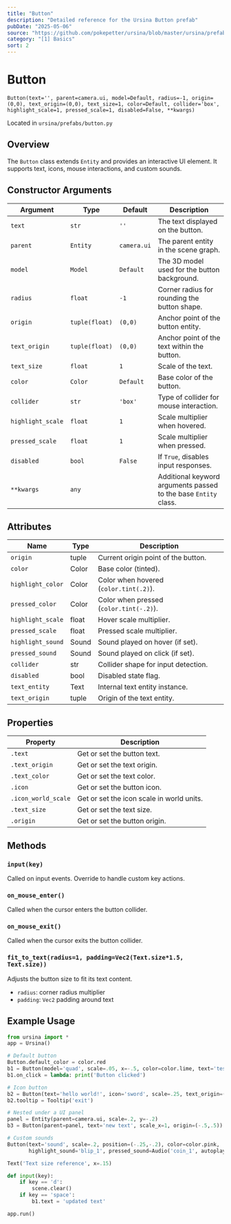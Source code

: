 ```yaml
---
title: "Button"
description: "Detailed reference for the Ursina Button prefab"
pubDate: "2025-05-06"
source: "https://github.com/pokepetter/ursina/blob/master/ursina/prefabs/button.py"
category: "[1] Basics"  
sort: 2
---
```


# Button

`Button(text='', parent=camera.ui, model=Default, radius=-1, origin=(0,0), text_origin=(0,0), text_size=1, color=Default, collider='box', highlight_scale=1, pressed_scale=1, disabled=False, **kwargs)`

Located in `ursina/prefabs/button.py`

## Overview

The `Button` class extends `Entity` and provides an interactive UI element. It supports text, icons, mouse interactions, and custom sounds.

## Constructor Arguments

| Argument         | Type            | Default          | Description                                                                                |
|------------------|-----------------|------------------|--------------------------------------------------------------------------------------------|
| `text`           | `str`           | `''`             | The text displayed on the button.                                                          |
| `parent`         | `Entity`        | `camera.ui`      | The parent entity in the scene graph.                                                      |
| `model`          | `Model`         | `Default`        | The 3D model used for the button background.                                               |
| `radius`         | `float`         | `-1`             | Corner radius for rounding the button shape.                                               |
| `origin`         | `tuple(float)`  | `(0,0)`          | Anchor point of the button entity.                                                         |
| `text_origin`    | `tuple(float)`  | `(0,0)`          | Anchor point of the text within the button.                                                |
| `text_size`      | `float`         | `1`              | Scale of the text.                                                                         |
| `color`          | `Color`         | `Default`        | Base color of the button.                                                                  |
| `collider`       | `str`           | `'box'`          | Type of collider for mouse interaction.                                                    |
| `highlight_scale`| `float`         | `1`              | Scale multiplier when hovered.                                                             |
| `pressed_scale`  | `float`         | `1`              | Scale multiplier when pressed.                                                             |
| `disabled`       | `bool`          | `False`          | If `True`, disables input responses.                                                       |
| `**kwargs`       | `any`           |                  | Additional keyword arguments passed to the base `Entity` class.                            |

## Attributes

| Name               | Type    | Description                                       |
|--------------------|---------|---------------------------------------------------|
| `origin`           | tuple   | Current origin point of the button.               |
| `color`            | Color   | Base color (tinted).                              |
| `highlight_color`  | Color   | Color when hovered (`color.tint(.2)`).            |
| `pressed_color`    | Color   | Color when pressed (`color.tint(-.2)`).           |
| `highlight_scale`  | float   | Hover scale multiplier.                           |
| `pressed_scale`    | float   | Pressed scale multiplier.                         |
| `highlight_sound`  | Sound   | Sound played on hover (if set).                   |
| `pressed_sound`    | Sound   | Sound played on click (if set).                   |
| `collider`         | str     | Collider shape for input detection.               |
| `disabled`         | bool    | Disabled state flag.                              |
| `text_entity`      | Text    | Internal text entity instance.                    |
| `text_origin`      | tuple   | Origin of the text entity.                        |

## Properties

| Property        | Description                            |
|-----------------|----------------------------------------|
| `.text`         | Get or set the button text.            |
| `.text_origin`  | Get or set the text origin.            |
| `.text_color`   | Get or set the text color.             |
| `.icon`         | Get or set the button icon.            |
| `.icon_world_scale` | Get or set the icon scale in world units. |
| `.text_size`    | Get or set the text size.              |
| `.origin`       | Get or set the button origin.          |

## Methods

### `input(key)`

Called on input events. Override to handle custom key actions.

### `on_mouse_enter()`

Called when the cursor enters the button collider.

### `on_mouse_exit()`

Called when the cursor exits the button collider.

### `fit_to_text(radius=1, padding=Vec2(Text.size*1.5, Text.size))`

Adjusts the button size to fit its text content.  
- `radius`: corner radius multiplier  
- `padding`: `Vec2` padding around text

## Example Usage

```python
from ursina import *
app = Ursina()

# Default button
Button.default_color = color.red
b1 = Button(model='quad', scale=.05, x=-.5, color=color.lime, text='test', text_size=.5, text_color=color.black)
b1.on_click = lambda: print('Button clicked')

# Icon button
b2 = Button(text='hello world!', icon='sword', scale=.25, text_origin=(-.5,0), x=.5)
b2.tooltip = Tooltip('exit')

# Nested under a UI panel
panel = Entity(parent=camera.ui, scale=.2, y=-.2)
b3 = Button(parent=panel, text='new text', scale_x=1, origin=(-.5,.5))

# Custom sounds
Button(text='sound', scale=.2, position=(-.25,-.2), color=color.pink,
       highlight_sound='blip_1', pressed_sound=Audio('coin_1', autoplay=False))

Text('Text size reference', x=.15)

def input(key):
    if key == 'd':
        scene.clear()
    if key == 'space':
        b1.text = 'updated text'

app.run()
```